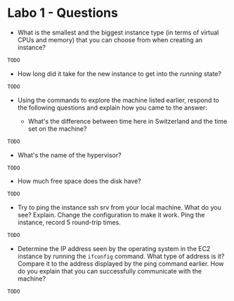 # Labo 1 - Questions

* What is the smallest and the biggest instance type (in terms of
  virtual CPUs and memory) that you can choose from when creating an
  instance?

```txt
TODO
```

* How long did it take for the new instance to get into the _running_
  state?

```txt
TODO
```

* Using the commands to explore the machine listed earlier, respond to
  the following questions and explain how you came to the answer:

  * What's the difference between time here in Switzerland and the time set on
    the machine?

```txt
TODO
```

  * What's the name of the hypervisor?

```txt
TODO
```

  * How much free space does the disk have?

```txt
TODO
```

* Try to ping the instance ssh srv from your local machine. What do you see?
  Explain. Change the configuration to make it work. Ping the
  instance, record 5 round-trip times.

```txt
TODO
```

* Determine the IP address seen by the operating system in the EC2
  instance by running the `ifconfig` command. What type of address
  is it? Compare it to the address displayed by the ping command
  earlier. How do you explain that you can successfully communicate
  with the machine?

```txt
TODO
```
